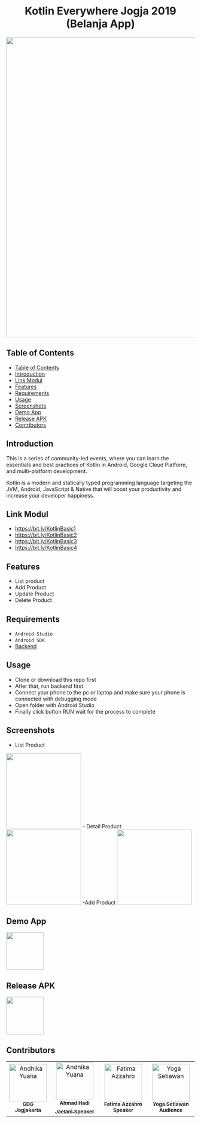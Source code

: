 <h1 align="center">Kotlin Everywhere Jogja 2019 (Belanja App)</h1>
<p align="center">
<img src="https://i.imgur.com/2wOsw01.png" width="800"></p>

## Table of Contents

- [Table of Contents](#Table-of-Contents)
- [Introduction](#Introduction)
- [Link Modul](#Link-Modul)
- [Features](#Features)
- [Requirements](#Requirements)
- [Usage](#Usage)
- [Screenshots](#Screenshots)
- [Demo App](#Demo-App)
- [Release APK](#Release-APK)
- [Contributors](#Contributors)

## Introduction

This is a series of community-led events, where you can learn the essentials and best practices of Kotlin in Android, Google Cloud Platform, and multi-platform development.

Kotlin is a modern and statically typed programming language targeting the JVM, Android, JavaScript & Native that will boost your productivity and increase your developer happiness.

## Link Modul
- https://bit.ly/KotlinBasic1 
- https://bit.ly/KotlinBasic2 
- https://bit.ly/KotlinBasic3 
- https://bit.ly/KotlinBasic4

## Features

- List product
- Add Product
- Update Product
- Delete Product

## Requirements

- `Android Studio`
- `Android SDK`
- [Backend](https://github.com/arioki1/belanja-api)

## Usage

- Clone or download this repo first
- After that, run backend first
- Connect your phone to the pc or laptop and make sure your phone is connected with debugging mode
- Open folder with Android Studio
- Finally click button RUN wait for the process to complete

## Screenshots
- List Product
<img src="http://i.imgur.com/6rYWZcN.png" width=200/>
- Detail Product
<img src="http://i.imgur.com/wIGPWbK.png" width=200/>
-Add Product
<img src="http://i.imgur.com/geqFs4w.png" width=200/>

## Demo App
<a href="https://drive.google.com/file/d/1Ffu-9p3x9ozJrOMHMKKdAwoITdjNIcOy/view?usp=sharing">
  <img src="https://www.seekpng.com/png/detail/329-3290668_youtube-logo-youtube-demo-video-icon.png" width=100/>
</a>

## Release APK

<a href="https://drive.google.com/file/d/1a2NjePGWJngxvbSkC4_c25oPjFU4G7mN/view?usp=sharing">
  <img src="https://image.flaticon.com/icons/svg/29/29544.svg" width=100/>
</a>

## Contributors
<center>
  <table>
    <tr>
       <td align="center">
        <a href="https://www.facebook.com/gdg.jogjakarta/">
          <img width="100" src="https://scontent-sin2-2.xx.fbcdn.net/v/t1.0-9/68634561_887288858301017_7299727940994990080_n.jpg?_nc_cat=107&_nc_oc=AQkBdbXfqLnyUefaQCAdnl6Ei98gnVfIy6KdgandhjRxhEzLGr8UEU4LY-ZfVCfkBLk&_nc_ht=scontent-sin2-2.xx&oh=a04a1d548d52a2262cd72748f88bcfd7&oe=5E065B85" alt="Andhika Yuana"><br/>
          <sub><b>GDG Jogjakarta</b></sub>
        </a>
      </td>
      <td align="center">
        <a href="https://github.com/aahmadhadi">
          <img width="100" src="https://avatars1.githubusercontent.com/u/10376354?s=460&v=4" alt="Andhika Yuana"><br/>
          <sub><b>Ahmad Hadi Jaelani</b></sub>
          <sub><b>Speaker</b></sub>
        </a>
      </td>
      <td align="center">
        <a href="https://github.com/haferz17">
          <img width="100" src="https://avatars1.githubusercontent.com/u/15083104?s=460&v=4" alt="Fatima Azzahro"><br/>
          <sub><b>Fatima Azzahro</b></sub>
          <sub><b>Speaker</b></sub>
        </a>
      </td>
       <td align="center">
        <a href="https://github.com/arioki1">
          <img width="100" src="https://avatars1.githubusercontent.com/u/1139881?s=400&v=4" alt="Yoga Setiawan"><br/>
          <sub><b>Yoga Setiawan</b></sub>
          <sub><b>Audience</b></sub>
        </a>
      </td>
    </tr>
  </table>
</center>
